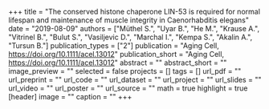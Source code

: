 +++
title = "The conserved histone chaperone LIN-53 is required for normal lifespan and maintenance of muscle integrity in Caenorhabditis elegans"
date = "2019-08-09"
authors = ["Müthel S.", "Uyar B.", "He M.", "Krause A.", "Vitrinel B.", "Bulut S.", "Vasiljevic D.", "Marchal I.", "Kempa S.", "Akalin A.", "Tursun B."]
publication_types = ["2"]
publication = "Aging Cell, https://doi.org/10.1111/acel.13012"
publication_short = "Aging Cell, https://doi.org/10.1111/acel.13012"
abstract = ""
abstract_short = ""
image_preview = ""
selected = false
projects = []
tags = []
url_pdf = ""
url_preprint = ""
url_code = ""
url_dataset = ""
url_project = ""
url_slides = ""
url_video = ""
url_poster = ""
url_source = ""
math = true
highlight = true
[header]
image = ""
caption = ""
+++
